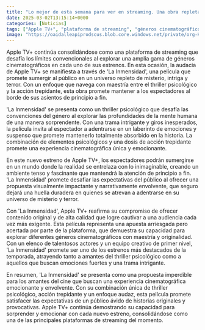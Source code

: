 ```yaml
---
title: "Lo mejor de esta semana para ver en streaming. Una obra repleta de misterio, intriga y terror"
date: 2025-03-02T13:15:14+0000
categories: [Noticias]
tags: ["Apple TV+", "plataforma de streaming", "géneros cinematográficos", "thriller psicológico", "acción trepidante", "misterio", "terror."]
image: "https://oaidalleapiprodscus.blob.core.windows.net/private/org-HKmKxpuNw3Y88lm4EBrIPq0n/user-ZwiCXOggLL8ZNNKE2g7rXFmV/img-dLmuEbbTWvuSDQe3AuyLQMup.png?st=2025-03-02T12%3A15%3A14Z&se=2025-03-02T14%3A15%3A14Z&sp=r&sv=2024-08-04&sr=b&rscd=inline&rsct=image/png&skoid=d505667d-d6c1-4a0a-bac7-5c84a87759f8&sktid=a48cca56-e6da-484e-a814-9c849652bcb3&skt=2025-03-02T02%3A16%3A15Z&ske=2025-03-03T02%3A16%3A15Z&sks=b&skv=2024-08-04&sig=fW9mDAMQ6RxK0pjQ9cCt3vn//RYzQUcgmB4IjdeNJrU%3D"
---
```


Apple TV+ continúa consolidándose como una plataforma de streaming que desafía los límites convencionales al explorar una amplia gama de géneros cinematográficos en cada uno de sus estrenos. En esta ocasión, la audacia de Apple TV+ se manifiesta a través de 'La Inmensidad', una película que promete sumergir al público en un universo repleto de misterio, intriga y terror. Con un enfoque que navega con maestría entre el thriller psicológico y la acción trepidante, esta obra promete mantener a los espectadores al borde de sus asientos de principio a fin.

'La Inmensidad' se presenta como un thriller psicológico que desafía las convenciones del género al explorar las profundidades de la mente humana de una manera sorprendente. Con una trama intrigante y giros inesperados, la película invita al espectador a adentrarse en un laberinto de emociones y suspenso que promete mantenerlo totalmente absorbido en la historia. La combinación de elementos psicológicos y una dosis de acción trepidante promete una experiencia cinematográfica única y emocionante.

En este nuevo estreno de Apple TV+, los espectadores podrán sumergirse en un mundo donde la realidad se entrelaza con lo inimaginable, creando un ambiente tenso y fascinante que mantendrá la atención de principio a fin. 'La Inmensidad' promete desafiar las expectativas del público al ofrecer una propuesta visualmente impactante y narrativamente envolvente, que seguro dejará una huella duradera en quienes se atrevan a adentrarse en su universo de misterio y terror.

Con 'La Inmensidad', Apple TV+ reafirma su compromiso de ofrecer contenido original y de alta calidad que logre cautivar a una audiencia cada vez más exigente. Esta película representa una apuesta arriesgada pero acertada por parte de la plataforma, que demuestra su capacidad para explorar diferentes géneros cinematográficos con maestría y originalidad. Con un elenco de talentosos actores y un equipo creativo de primer nivel, 'La Inmensidad' promete ser uno de los estrenos más destacados de la temporada, atrayendo tanto a amantes del thriller psicológico como a aquellos que buscan emociones fuertes y una trama intrigante.

En resumen, 'La Inmensidad' se presenta como una propuesta imperdible para los amantes del cine que buscan una experiencia cinematográfica emocionante y envolvente. Con su combinación única de thriller psicológico, acción trepidante y un enfoque audaz, esta película promete satisfacer las expectativas de un público ávido de historias originales y provocativas. Apple TV+ continúa demostrando su capacidad para sorprender y emocionar con cada nuevo estreno, consolidándose como una de las principales plataformas de streaming del momento.
    